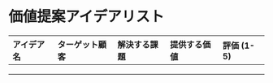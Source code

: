 # 価値提案アイデアリスト

| アイデア名 | ターゲット顧客 | 解決する課題 | 提供する価値 | 評価 (1-5) |
| :--- | :--- | :--- | :--- | :--- |
| | | | | |
| | | | | |
| | | | | |
